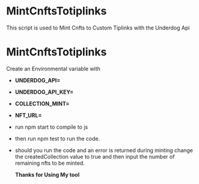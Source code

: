 # MintCnftsTotiplinks

This script is used to Mint Cnfts to Custom Tiplinks with the Underdog Api

# MintCnftsTotiplinks

Create an Environmental variable with

<!-- underdog Api -->

- **UNDERDOG_API=**
<!-- under dog api key devnet or mainnet -->
- **UNDERDOG_API_KEY=**
<!-- Number of Nfts to mint  -->
- **COLLECTION_MINT=**
<!-- Nft picture url  -->
- **NFT_URL=**

- run npm start to compile to js
- then run npm test to run the code.

- should you run the code and an error is returned during minting change the createdCollection value to true and then input the number of remaining nfts to be minted.

  **Thanks for Using My tool**
